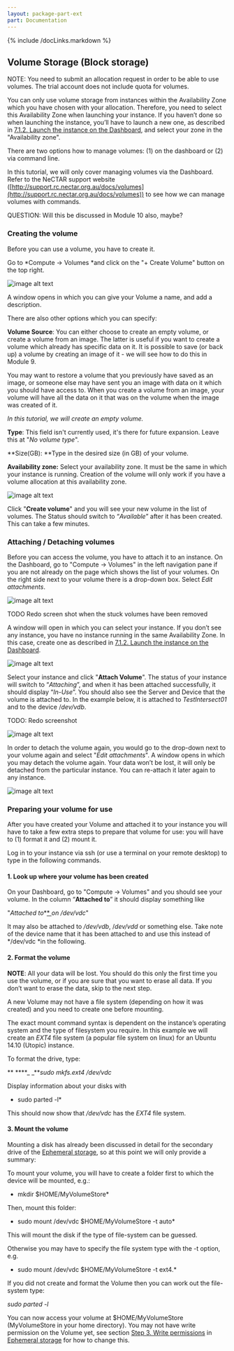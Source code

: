 ```yaml
---
layout: package-part-ext
part: Documentation
---
```

{% include /docLinks.markdown %}



## Volume Storage (Block storage)

NOTE: You need to submit an allocation request in order to be able to use volumes. The trial account does not include quota for volumes.

You can only use volume storage from instances within the Availability Zone which you have chosen with your allocation. Therefore, you need to select this Availability Zone when launching your instance. If you haven’t done so when launching the instance, you’ll have to launch a new one, as described in [7.1.2. Launch the instance on the Dashboard](#heading=h.bt9xlyknia2c), and select your zone in the "Availability zone".

There are two options how to manage volumes: (1) on the dashboard or (2) via command line. 

In this tutorial, we will only cover managing volumes via the Dashboard. Refer to the NeCTAR support website ([http://support.rc.nectar.org.au/docs/volumes](http://support.rc.nectar.org.au/docs/volumes)) to see how we can manage volumes with commands. 

QUESTION: Will this be discussed in Module 10 also, maybe?

### Creating the volume

Before you can use a volume, you have to create it.

Go to *Compute -> Volumes *and click on the "+ Create Volume" button on the top right.

![image alt text](image_40.png)

A window opens in which you can give your Volume a name, and add a description.

There are also  other options which you can specify:

**Volume Source**: You can either choose to create an empty volume, or create a volume from an image. The latter is useful if you want to create a volume which already has specific data on it. It is possible to save (or back up) a volume by creating an image of it - we will see how to do this in Module 9. 

You may want to restore a volume that you previously have saved as an image, or someone else may have sent you an image with data on it which you should have access to. When you create a volume from an image, your volume will have all the data on it that was on the volume when the image was created of it. 

*In this tutorial, we will create an empty volume.*

**Type**: This field isn't currently used, it's there for future expansion. Leave this at "*No volume type*".

**Size(GB): **Type in the desired size (in GB) of your volume.

**Availability zone:** Select your availability zone. It must be the same in which your instance is running. Creation of the volume will only work if you have a volume allocation at this availability zone.

![image alt text](image_41.png)

Click "**Create volume**" and you will see your new volume in the list of volumes. The Status should switch to “*Available*” after it has been created. This can take a few minutes.

### Attaching / Detaching volumes

Before you can access the volume, you have to attach it to an instance. On the Dashboard, go to "Compute →  Volumes" in the left navigation pane if you are not already on the page which shows the list of your volumes. On the right side next to your volume there is a drop-down box. Select *Edit attachments*.

![image alt text](image_42.png)

TODO Redo screen shot when the stuck volumes have been removed

A window will open in which you can select your instance. If you don’t see any instance, you have no instance running in the same Availability Zone. In this case, create one as described in [7.1.2. Launch the instance on the Dashboard](#heading=h.bt9xlyknia2c).

![image alt text](image_43.png)

Select your instance and click "**Attach Volume**". The status of your instance will switch to “*Attaching*”, and when it has been attached successfully, it should display “*In-Use*”. You should also see the Server and Device that the volume is attached to. In the example below, it is attached to *TestIntersect01* and to the device /*dev/vdb*. 

TODO: Redo screenshot

![image alt text](image_44.png)

In order to detach the volume again, you would go to the drop-down next to your volume again and select "*Edit attachments*". A window opens in which you may detach the volume again. Your data won’t be lost, it will only be detached from the particular instance. You can re-attach it later again to any instance.

![image alt text](image_45.png)

### Preparing your volume for use

After you have created your Volume and attached it to your instance you will have to take a few extra steps to prepare that volume for use: you will have to (1) format it and (2) mount it.

Log in to your instance via ssh (or use a terminal on your remote desktop) to type in the following commands.

#### 1. Look up where your volume has been created

On your Dashboard, go to "Compute → Volumes" and you should see your volume. In the column “**Attached to**” it should display something like

  "*Attached to**[* ](https://dashboard.rc.nectar.org.au/project/instances/a87afa81-7b28-4f27-a769-c4a429ee7fc5/)*<YourInstanceName> on /dev/vdc*"

It may also be attached to */dev/vdb*, /*dev/vdd* or something else. Take note of the device name that it has been attached to and use this instead of */dev/vdc *in the following.

#### 2. Format the volume

**NOTE**: All your data will be lost. You should do this only the first time you use the volume, or if you are sure that you want to erase all data. If you don’t want to erase the data, skip to the next step.

A new Volume may not have a file system (depending on how it was created) and you need to create one before mounting.

The exact mount command syntax is dependent on the instance’s operating system and the type of filesystem you require. In this example we will create an *EXT4* file system (a popular file system on linux) for an Ubuntu 14.10 (Utopic) instance.

To format the drive, type:

** ****_  _***sudo mkfs.ext4 /dev/vdc*

Display information about your disks with 

 * sudo parted -l*

This should now show that */dev/vdc* has the *EXT4* file system.

#### 3. Mount the volume

Mounting a disk has already been discussed in detail for the secondary drive of the [Ephemeral storage](#heading=h.jrjhpahicg3s), so at this point we will only provide a summary:

To mount your volume, you will have to create a folder first to which the device will be mounted, e.g.:

*   mkdir $HOME/MyVolumeStore*

Then, mount this folder:

*   sudo mount /dev/vdc $HOME/MyVolumeStore -t auto*

This will mount the disk if the type of file-system can be guessed. 

Otherwise you may have to specify the file system type with the -t option, e.g. 

*   sudo mount /dev/vdc $HOME/MyVolumeStore -t ext4.*

If you did not create and format the Volume then you can work out the file-system type:

  *sudo parted -l*

You can now access your volume at $HOME/MyVolumeStore (MyVolumeStore in your home directory). You may not have write permission on the Volume yet, see section [Step 3. Write permissions](#heading=h.3tgbh3359k1g)  in [Ephemeral storage](#heading=h.jrjhpahicg3s) for how to change this.


